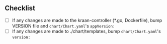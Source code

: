 <!--- Description -->

## Checklist

<!--- Check all that apply -->

- [ ] If any changes are made to the kraan-controller (\*.go, Dockerfile), bump VERSION file and `chart/Chart.yaml`'s `appVersion:`
- [ ] If any changes are made to ./chart/templates, bump `chart/Chart.yaml`'s `version:`
